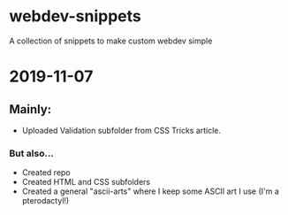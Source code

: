 # webdev-snippets
A collection of snippets to make custom webdev simple

# 2019-11-07
## Mainly:
* Uploaded Validation subfolder from CSS Tricks article.

### But also...
* Created repo
* Created HTML and CSS subfolders
* Created a general "ascii-arts" where I keep some ASCII art I use (I'm a pterodactyl!)

